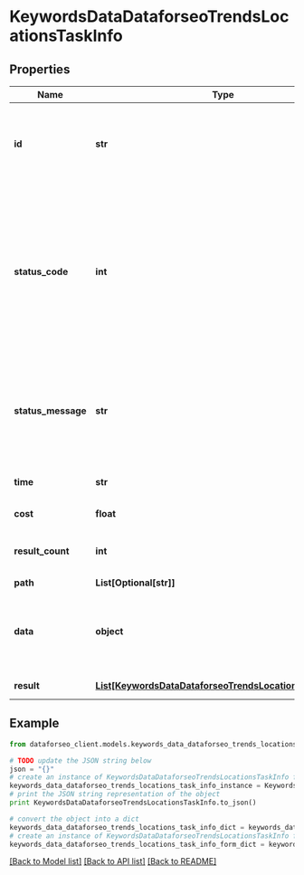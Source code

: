# KeywordsDataDataforseoTrendsLocationsTaskInfo


## Properties

Name | Type | Description | Notes
------------ | ------------- | ------------- | -------------
**id** | **str** | task identifier unique task identifier in our system in the UUID format | [optional] 
**status_code** | **int** | status code of the task generated by DataForSEO, can be within the following range: 10000-60000 you can find the full list of the response codes here | [optional] 
**status_message** | **str** | informational message of the task you can find the full list of general informational messages here | [optional] 
**time** | **str** | execution time, seconds | [optional] 
**cost** | **float** | total tasks cost, USD | [optional] 
**result_count** | **int** | number of elements in the result array | [optional] 
**path** | **List[Optional[str]]** | URL path | [optional] 
**data** | **object** | contains the same parameters that you specified in the POST request | [optional] 
**result** | [**List[KeywordsDataDataforseoTrendsLocationsResultInfo]**](KeywordsDataDataforseoTrendsLocationsResultInfo.md) | array of results | [optional] 

## Example

```python
from dataforseo_client.models.keywords_data_dataforseo_trends_locations_task_info import KeywordsDataDataforseoTrendsLocationsTaskInfo

# TODO update the JSON string below
json = "{}"
# create an instance of KeywordsDataDataforseoTrendsLocationsTaskInfo from a JSON string
keywords_data_dataforseo_trends_locations_task_info_instance = KeywordsDataDataforseoTrendsLocationsTaskInfo.from_json(json)
# print the JSON string representation of the object
print KeywordsDataDataforseoTrendsLocationsTaskInfo.to_json()

# convert the object into a dict
keywords_data_dataforseo_trends_locations_task_info_dict = keywords_data_dataforseo_trends_locations_task_info_instance.to_dict()
# create an instance of KeywordsDataDataforseoTrendsLocationsTaskInfo from a dict
keywords_data_dataforseo_trends_locations_task_info_form_dict = keywords_data_dataforseo_trends_locations_task_info.from_dict(keywords_data_dataforseo_trends_locations_task_info_dict)
```
[[Back to Model list]](../README.md#documentation-for-models) [[Back to API list]](../README.md#documentation-for-api-endpoints) [[Back to README]](../README.md)


